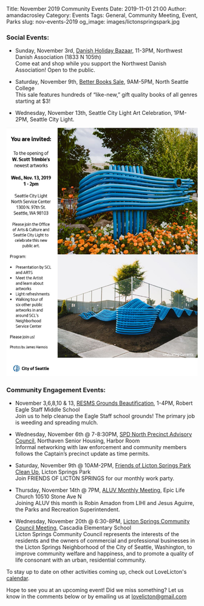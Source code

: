 Title: November 2019 Community Events
Date: 2019-11-01 21:00
Author: amandacrosley
Category: Events
Tags: General, Community Meeting, Event, Parks
slug: nov-events-2019
og_image: images/lictonspringspark.jpg

### Social Events:

*   Sunday, November 3rd, [Danish Holiday Bazaar](https://www.facebook.com/events/2667606143262403/), 11-3PM, Northwest Danish Association (1833 N 105th) <br>
Come eat and shop while you support the Northwest Danish Association! Open to the public. 

*   Saturday, November 9th, [Better Books Sale](https://www.facebook.com/events/391376781772459/), 9AM-5PM, North Seattle College <br>
This sale features hundreds of “like-new,” gift quality books of all genres starting at $3!

* Wednesday, November 13th, Seattle City Light Art Celebration, 1PM-2PM, Seattle City Light. <br>

[![Seattle City Light Art Celebration Flyer](/images/Trimble_citylight_art.JPG)](/images/Trimble_citylight_art.JPG)

### Community Engagement Events:

*   November 3,6,8,10 & 13, [RESMS Grounds Beautification](https://www.signupgenius.com/go/8050845afa92cabf49-resms), 1-4PM, Robert Eagle Staff Middle School <br />
Join us to help cleanup the Eagle Staff school grounds! The primary job is weeding and spreading mulch. 

*   Wednesday, November 6th @ 7-8:30PM, [SPD North Precinct Advisory Council](https://seattlenpac.blogspot.com/), Northaven Senior Housing, Harbor Room  <br />
Informal networking with law enforcement and community members follows the Captain’s precinct update as time permits.

*   Saturday, November 9th @ 10AM-2PM, [Friends of Licton Springs Park Clean Up](https://lictonsprings.org/work_party.pdf), Licton Springs Park <br />
Join FRIENDS OF LICTON SPRINGS for our monthly work party.

*   Thursday, November 14th @ 7PM, [ALUV Monthly Meeting](https://www.facebook.com/events/410069192970339/), Epic Life Church 10510 Stone Ave N<br />
Joining ALUV this month is Robin Amadon from LIHI and Jesus Aguirre, the Parks and Recreation Superintendent.

*   Wednesday, November 20th @ 6:30-8PM, [Licton Springs Community Council Meeting](https://lictonsprings.org/), Cascadia Elementary School <br />
Licton Springs Community Council represents the interests of the residents and the owners of commercial and professional businesses
in the Licton Springs Neighborhood of the City of Seattle, Washington, to improve community welfare and happiness, and to promote a quality of life consonant with an urban, residential community. 

To stay up to date on other activities coming up, check out LoveLicton's [calendar](https://lovelicton.com/pages/community-calendar.html).

Hope to see you at an upcoming event!
Did we miss something? Let us know in the comments below or by emailing us at [lovelicton@gmail.com](mailto:lovelicton@gmail.com)
